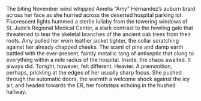 The biting November wind whipped Amelia “Amy” Hernandez’s auburn braid across her face as she hurried across the deserted hospital parking lot.  Fluorescent lights hummed a sterile lullaby from the towering windows of St. Jude’s Regional Medical Center, a stark contrast to the howling gale that threatened to tear the skeletal branches of the ancient oak trees from their roots.  Amy pulled her worn leather jacket tighter, the collar scratching against her already chapped cheeks. The scent of pine and damp earth battled with the ever-present, faintly metallic tang of antiseptic that clung to everything within a mile radius of the hospital.  Inside, the chaos awaited.  It always did.  Tonight, however, felt different.  Heavier.  A premonition, perhaps, prickling at the edges of her usually sharp focus.  She pushed through the automatic doors, the warmth a welcome shock against the icy air, and headed towards the ER, her footsteps echoing in the hushed hallway.
